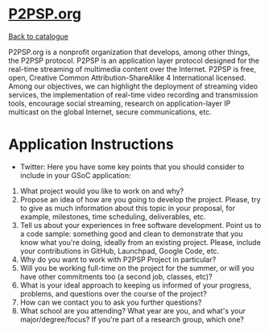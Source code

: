 
# [P2PSP.org](http://www.p2psp.org)

[Back to catalogue](../README.md#p2psporg)

P2PSP.org is a nonprofit organization that develops, among other things, the P2PSP protocol. P2PSP is an application layer protocol designed for the real-time streaming of multimedia content over the Internet. P2PSP is free, open, Creative Common Attribution-ShareAlike 4 International licensed. Among our objectives, we can highlight the deployment of streaming video services, the implementation of real-time video recording and transmission tools, encourage social streaming, research on application-layer IP multicast on the global Internet, secure communications, etc.

# Application Instructions

* Twitter: Here you have some key points that you should consider to include in your GSoC application:

1. What project would you like to work on and why?
2. Propose an idea of how are you going to develop the project. Please, try to give as much information about this topic in your proposal, for example, milestones, time scheduling, deliverables, etc.
3. Tell us about your experiences in free software development. Point us to a code sample: something good and clean to demonstrate that you know what you're doing, ideally from an existing project. Please, include your contributions in GitHub, Launchpad, Google Code, etc.
4. Why do you want to work with P2PSP Project in particular?
5. Will you be working full-time on the project for the summer, or will you have other commitments too (a second job, classes, etc)?
6. What is your ideal approach to keeping us informed of your progress, problems, and questions over the course of the project?
7. How can we contact you to ask you further questions?
8. What school are you attending? What year are you, and what's your major/degree/focus? If you're part of a research group, which one?